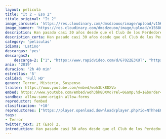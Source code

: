 ```yaml
---
layout: pelicula
title: "It 2 - Eso 2"
titulo_original: "It 2"
image_carousel: 'https://res.cloudinary.com/dmsdzouoo/image/upload/v1568000967/it2-min_fofhxr.jpg'
image_banner: 'https://res.cloudinary.com/dmsdzouoo/image/upload/v1568000967/images-min_euzvat.jpg'
description: Han pasado casi 30 años desde que el Club de los Perdedores, formado por Bill, Berverly, Richie, Ben, Eddie, Mike y Stanley, se enfrentaran al macabro y despiadado Pennywise (Bill Skarsgård). En cuanto tuvieron oportunidad, abandonaron el pueblo de Derry, en el estado de Maine, que tantos problemas les había ocasionado. Sin embargo, ahora, siendo adultos, parece que no pueden escapar de su pasado. Todos deberán enfrentarse de nuevo al temible payaso para descubrir si de verdad están preparados para superar sus traumas de la infancia.
description_corta: Han pasado casi 30 años desde que el Club de los Perdedores, formado por Bill, Berverly, Richie, Ben, Eddie, Mike y Stanley, se enfrentaran al macabro y despiadado Pennywise (Bill Skarsgård). En cuanto tuvieron oportunidad, abandonaron el pueblo de Derry, en...
category: 'peliculas'
idioma: 'Latino'
descargas: 'yes'
descargas2:
    descarga-2: ["1", "https://www.rapidvideo.com/d/G7O22E3KUT", "https://www.google.com/s2/favicons?domain=www.rapidvideo.com","RapidVideo","https://res.cloudinary.com/imbriitneysam/image/upload/v1541473684/mexico.png", "Latino", "TS-Screener"]
anio: '2019'
duracion: '2h 40 min'
estrellas: '5'
calidad: 'Full HD'
genero: Terror, Misterio, Suspenso
trailer: https://www.youtube.com/embed/woh3bk8DXVo
embed: https://www.youtube.com/embed/woh3bk8DXVo?rel=0&amp;hd=1&border=0&wmode=opaque&enablejsapi=1&modestbranding=1&controls=1&showinfo=1
sandbox: allow-same-origin allow-forms
reproductor: fembed
clasificacion: '+10'
reproductores: ["https://player.openload.download/player.php?id=NThheE8vVlFPWUVQaGo2Y0JxclF0bVVKQnpsOTI3NUVZMVlXODlhRHdhNkFvWHRBeTc5cGUxUlVNckY0Zkg5enZpTm9sVmZTdk9HMFlmQ2NVV2hhSFE9PQ","https://player.openplay.vip/player.php?id=MTExODM","https://api.cuevana3.io/olpremium/gd.php?file=ek5lbm9xYWNrS0xNejZaa1paRFE0OG5SbjZHVXh0SGx5ZENjcDZDUXhPTFJrcU9lbE52RzVaTFRtNkp5eThXd3NiZDBxdz09","https://animekao.club/kaodrive/embed.php?data=nuDFsznrXXbrw/yZ8URI9dFeSkg2rivxuc+UPRyb+4Bse1HK5bxqCwdEM6NnCq9f3KyZAj5xl8qZqphOBkLjOVA9SZkZGzKZHLuxOsdc9qBH9NuFT3HyIpUoP5iT/qoPEljLuTZnIehMB2/Oqb2SzczZnAV/LOViK/bE4jZF6IFOyKoM0M6JWjjuSmamtKEQQDt92EzymtT9kCGPxdnqiPeXl0aYTAUdDatw7ZNSSSX3qM+U7PjwPqeQfgjtXvxgeh1UjuihaQa6BH3L7DIjIAv0Iiyvb/xqfuVEyxX2mzPj049u2wr6z9C+gBIIBEDJAMOH5lM+cGg+ivWsQvE0cTTuD8dUPm1Ev1tTNfzT1X/BM44oNToDc58HY1vP21UJ2n4GFPePMOmXSXgu6TEHDQ==","https://api.cuevana3.io/stream/index.php?file=ek5lbm9xYWNrS0xJMVp5b21KREk0dFBLbjVkaHhkRGdrOG1jbnBpUnhhS1YxYXFnWjZhWnk2V2tabmFxMDVYa2xjZW9oNWkyeCtHYnhIdVJmZGlqdTltU3FadVkyYURhMDlLYW5walN5ZUxZMHFadnJNZlU","https://www.zembed.to/public/dist/asteroid.html?id=23ba907e992ba17804e31461e0b2d9ee&title=It%20Chapter%20Two","https://api.cuevana3.io/stream/index.php?file=ek5lbm9xYWNrS0xYMTZLa2xNbkdvY3ZTb3BtZng4TGp6ZFpobGFMUGtOVFYySmlocU5XTzJkRE1tcHFuajVPb2w1eGphMkhEMGVQWDA2S21ZY1hRNEpQWHAybG1scHFzbVpPU2ZuUzJ3THVva2FDaVp3PT0","https://api.cuevana3.io/rr/gd.php?h=ek5lbm9xYWNrS0xJMVp5b21KREk0dFBLbjVkaHhkRGdrOG1jbnBpUnhhS1Z1V2w2cWJuVXVkMnllYWVjME1YbHRyVjRrWUxQek1PVzBvZDZtYXpGdGE2U3FadVkyUT09"]
tags:
- Terror
twitter_text: It (Eso) 2.
introduction: Han pasado casi 30 años desde que el Club de los Perdedores, formado por Bill, Berverly, Richie, Ben, Eddie, Mike y Stanley, se enfrentaran al macabro y despiadado Pennywise (Bill Skarsgård). En cuanto tuvieron oportunidad, abandonaron el pueblo de Derry, en...
---
```













